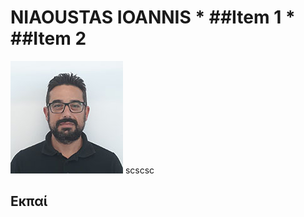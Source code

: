 # NIAOUSTAS IOANNIS * ##Item 1 * ##Item 2
![Nioaustas Ioannis](/images/niaoustasStudy3.jpg) scscsc
## Εκπαί

